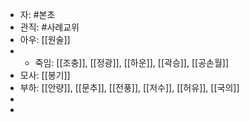 - 자: #본초
- 관직: #사례교위
- 아우: [[원술]]
- - 죽임: [[조충]], [[정광]], [[하운]], [[곽승]], [[공손월]]
- 모사: [[봉기]]
- 부하: [[안량]], [[문추]], [[전풍]], [[저수]], [[허유]], [[국의]]
- 
- 